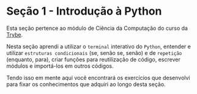 # Seção 1 - Introdução à Python

Esta seção pertence ao módulo de Ciência da Computação do curso da [Trybe](https://www.betrybe.com/).

Nesta seção aprendi a utilizar o `terminal` interativo do `Python`, entender e utilizar `estruturas condicionais` (se, senão se, senão) e de `repetição` (enquanto, para), criar funções para reutilização de código, escrever módulos e importá-los em outros códigos.

Tendo isso em mente aqui você encontrará os exercícios que desenvolvi para fixar os conhecimentos que adquiri ao longo desta seção.
